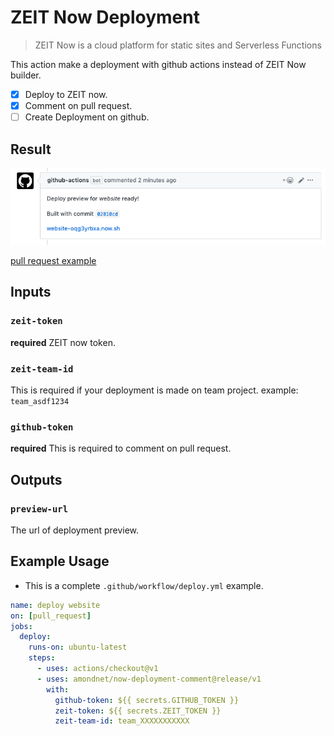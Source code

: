 # ZEIT Now Deployment

> ZEIT Now is a cloud platform for static sites and Serverless Functions

This action make a deployment with github actions instead of ZEIT Now builder. 

- [x] Deploy to ZEIT now.
- [x] Comment on pull request.
- [ ] Create Deployment on github.

## Result

![preview](./preview.png)

[pull request example](https://github.com/amondnet/now-deployment/pull/2)

## Inputs

### `zeit-token`

**required** ZEIT now token.

### `zeit-team-id`

This is required if your deployment is made on team project. example: `team_asdf1234`

### `github-token`

**required** This is required to comment on pull request.

## Outputs

### `preview-url`

The url of deployment preview.

## Example Usage

* This is a complete `.github/workflow/deploy.yml` example.

```yaml
name: deploy website
on: [pull_request]
jobs:
  deploy:
    runs-on: ubuntu-latest
    steps:
      - uses: actions/checkout@v1
      - uses: amondnet/now-deployment-comment@release/v1
        with:
          github-token: ${{ secrets.GITHUB_TOKEN }}
          zeit-token: ${{ secrets.ZEIT_TOKEN }}
          zeit-team-id: team_XXXXXXXXXXX
```
